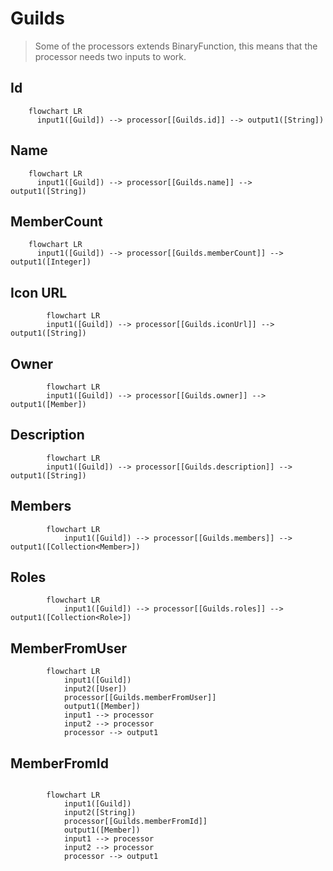 # Guilds

> Some of the processors extends BinaryFunction, this means that the processor needs two inputs to work.

## Id

```mermaid
    flowchart LR
      input1([Guild]) --> processor[[Guilds.id]] --> output1([String])
```

## Name

```mermaid
    flowchart LR
      input1([Guild]) --> processor[[Guilds.name]] --> output1([String])
```

## MemberCount

```mermaid
    flowchart LR
      input1([Guild]) --> processor[[Guilds.memberCount]] --> output1([Integer])
```

## Icon URL

```mermaid
        flowchart LR
        input1([Guild]) --> processor[[Guilds.iconUrl]] --> output1([String])
```

## Owner

```mermaid
        flowchart LR
        input1([Guild]) --> processor[[Guilds.owner]] --> output1([Member])
```

## Description

```mermaid
        flowchart LR
        input1([Guild]) --> processor[[Guilds.description]] --> output1([String])
```

## Members

```mermaid
        flowchart LR
            input1([Guild]) --> processor[[Guilds.members]] --> output1([Collection<Member>])
```

## Roles

```mermaid
        flowchart LR
            input1([Guild]) --> processor[[Guilds.roles]] --> output1([Collection<Role>])
```

## MemberFromUser

```mermaid
        flowchart LR
            input1([Guild])
            input2([User]) 
            processor[[Guilds.memberFromUser]]
            output1([Member])
            input1 --> processor
            input2 --> processor
            processor --> output1
```

## MemberFromId

```mermaid

        flowchart LR
            input1([Guild])
            input2([String]) 
            processor[[Guilds.memberFromId]]
            output1([Member])
            input1 --> processor
            input2 --> processor
            processor --> output1
```

